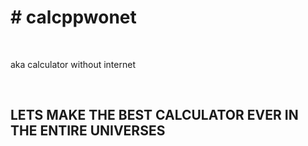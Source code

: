 <h1># calcppwonet</h1>
<br>
<p>aka calculator without internet</p>

<br>

<h2>LETS MAKE THE BEST CALCULATOR EVER IN THE ENTIRE UNIVERSES</h2>

